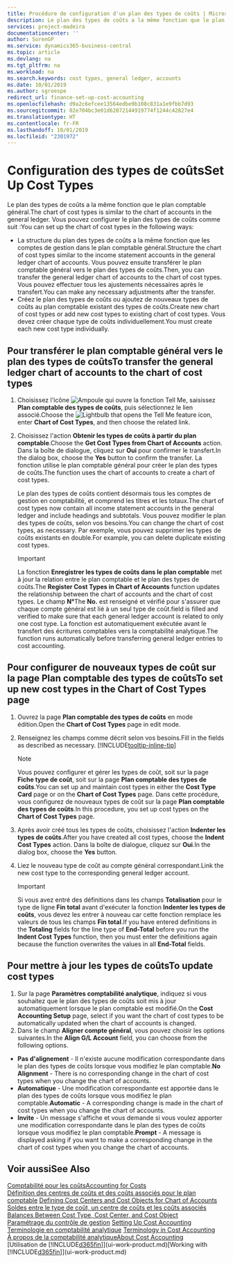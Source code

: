 ```yaml
---
title: Procédure de configuration d'un plan des types de coûts | Microsoft Docs
description: Le plan des types de coûts a la même fonction que le plan comptable général.
services: project-madeira
documentationcenter: ''
author: SorenGP
ms.service: dynamics365-business-central
ms.topic: article
ms.devlang: na
ms.tgt_pltfrm: na
ms.workload: na
ms.search.keywords: cost types, general ledger, accounts
ms.date: 10/01/2019
ms.author: sgroespe
redirect_url: finance-set-up-cost-accounting
ms.openlocfilehash: d9a2c6efcee13564edbe9b108c831a1e9fbb7d93
ms.sourcegitcommit: 02e704bc3e01d62072144919774f1244c42827e4
ms.translationtype: HT
ms.contentlocale: fr-FR
ms.lasthandoff: 10/01/2019
ms.locfileid: "2301972"
---
```

# <a name="set-up-cost-types"></a><span data-ttu-id="8bc3b-103">Configuration des types de coûts</span><span class="sxs-lookup"><span data-stu-id="8bc3b-103">Set Up Cost Types</span></span>
<span data-ttu-id="8bc3b-104">Le plan des types de coûts a la même fonction que le plan comptable général.</span><span class="sxs-lookup"><span data-stu-id="8bc3b-104">The chart of cost types is similar to the chart of accounts in the general ledger.</span></span> <span data-ttu-id="8bc3b-105">Vous pouvez configurer le plan des types de coûts comme suit :</span><span class="sxs-lookup"><span data-stu-id="8bc3b-105">You can set up the chart of cost types in the following ways:</span></span>  

-   <span data-ttu-id="8bc3b-106">La structure du plan des types de coûts a la même fonction que les comptes de gestion dans le plan comptable général.</span><span class="sxs-lookup"><span data-stu-id="8bc3b-106">Structure the chart of cost types similar to the income statement accounts in the general ledger chart of accounts.</span></span> <span data-ttu-id="8bc3b-107">Vous pouvez ensuite transférer le plan comptable général vers le plan des types de coûts.</span><span class="sxs-lookup"><span data-stu-id="8bc3b-107">Then, you can transfer the general ledger chart of accounts to the chart of cost types.</span></span> <span data-ttu-id="8bc3b-108">Vous pouvez effectuer tous les ajustements nécessaires après le transfert.</span><span class="sxs-lookup"><span data-stu-id="8bc3b-108">You can make any necessary adjustments after the transfer.</span></span>  
-   <span data-ttu-id="8bc3b-109">Créez le plan des types de coûts ou ajoutez de nouveaux types de coûts au plan comptable existant des types de coûts.</span><span class="sxs-lookup"><span data-stu-id="8bc3b-109">Create new chart of cost types or add new cost types to existing chart of cost types.</span></span> <span data-ttu-id="8bc3b-110">Vous devez créer chaque type de coûts individuellement.</span><span class="sxs-lookup"><span data-stu-id="8bc3b-110">You must create each new cost type individually.</span></span>  

## <a name="to-transfer-the-general-ledger-chart-of-accounts-to-the-chart-of-cost-types"></a><span data-ttu-id="8bc3b-111">Pour transférer le plan comptable général vers le plan des types de coûts</span><span class="sxs-lookup"><span data-stu-id="8bc3b-111">To transfer the general ledger chart of accounts to the chart of cost types</span></span>  
1.  <span data-ttu-id="8bc3b-112">Choisissez l'icône ![Ampoule qui ouvre la fonction Tell Me](media/ui-search/search_small.png "Dites-moi ce que vous voulez faire"), saisissez **Plan comptable des types de coûts**, puis sélectionnez le lien associé.</span><span class="sxs-lookup"><span data-stu-id="8bc3b-112">Choose the ![Lightbulb that opens the Tell Me feature](media/ui-search/search_small.png "Tell me what you want to do") icon, enter **Chart of Cost Types**, and then choose the related link.</span></span>  
2.  <span data-ttu-id="8bc3b-113">Choisissez l'action **Obtenir les types de coûts à partir du plan comptable**.</span><span class="sxs-lookup"><span data-stu-id="8bc3b-113">Choose the **Get Cost Types from Chart of Accounts** action.</span></span> <span data-ttu-id="8bc3b-114">Dans la boîte de dialogue, cliquez sur **Oui** pour confirmer le transfert.</span><span class="sxs-lookup"><span data-stu-id="8bc3b-114">In the dialog box, choose the **Yes** button to confirm the transfer.</span></span> <span data-ttu-id="8bc3b-115">La fonction utilise le plan comptable général pour créer le plan des types de coûts.</span><span class="sxs-lookup"><span data-stu-id="8bc3b-115">The function uses the chart of accounts to create a chart of cost types.</span></span>  

    <span data-ttu-id="8bc3b-116">Le plan des types de coûts contient désormais tous les comptes de gestion en comptabilité, et comprend les titres et les totaux.</span><span class="sxs-lookup"><span data-stu-id="8bc3b-116">The chart of cost types now contain all income statement accounts in the general ledger and include headings and subtotals.</span></span> <span data-ttu-id="8bc3b-117">Vous pouvez modifier le plan des types de coûts, selon vos besoins.</span><span class="sxs-lookup"><span data-stu-id="8bc3b-117">You can change the chart of cost types, as necessary.</span></span> <span data-ttu-id="8bc3b-118">Par exemple, vous pouvez supprimer les types de coûts existants en double.</span><span class="sxs-lookup"><span data-stu-id="8bc3b-118">For example, you can delete duplicate existing cost types.</span></span>  

    > [!IMPORTANT]  
    >  <span data-ttu-id="8bc3b-119">La fonction **Enregistrer les types de coûts dans le plan comptable** met à jour la relation entre le plan comptable et le plan des types de coûts.</span><span class="sxs-lookup"><span data-stu-id="8bc3b-119">The **Register Cost Types in Chart of Accounts** function updates the relationship between the chart of accounts and the chart of cost types.</span></span> <span data-ttu-id="8bc3b-120">Le champ **N°**</span><span class="sxs-lookup"><span data-stu-id="8bc3b-120">The **No.**</span></span> <span data-ttu-id="8bc3b-121">est renseigné et vérifié pour s'assurer que chaque compte général est lié à un seul type de coût.</span><span class="sxs-lookup"><span data-stu-id="8bc3b-121">field is filled and verified to make sure that each general ledger account is related to only one cost type.</span></span> <span data-ttu-id="8bc3b-122">La fonction est automatiquement exécutée avant le transfert des écritures comptables vers la comptabilité analytique.</span><span class="sxs-lookup"><span data-stu-id="8bc3b-122">The function runs automatically before transferring general ledger entries to cost accounting.</span></span>  

## <a name="to-set-up-new-cost-types-in-the-chart-of-cost-types-page"></a><span data-ttu-id="8bc3b-123">Pour configurer de nouveaux types de coût sur la page Plan comptable des types de coûts</span><span class="sxs-lookup"><span data-stu-id="8bc3b-123">To set up new cost types in the Chart of Cost Types page</span></span>  
1.  <span data-ttu-id="8bc3b-124">Ouvrez la page **Plan comptable des types de coûts** en mode édition.</span><span class="sxs-lookup"><span data-stu-id="8bc3b-124">Open the **Chart of Cost Types** page in edit mode.</span></span>  
2.  <span data-ttu-id="8bc3b-125">Renseignez les champs comme décrit selon vos besoins.</span><span class="sxs-lookup"><span data-stu-id="8bc3b-125">Fill in the fields as described as necessary.</span></span> [!INCLUDE[tooltip-inline-tip](includes/tooltip-inline-tip_md.md)]

    > [!NOTE]  
    >  <span data-ttu-id="8bc3b-126">Vous pouvez configurer et gérer les types de coût, soit sur la page **Fiche type de coût**, soit sur la page **Plan comptable des types de coûts**.</span><span class="sxs-lookup"><span data-stu-id="8bc3b-126">You can set up and maintain cost types in either the **Cost Type Card** page or on the **Chart of Cost Types** page.</span></span> <span data-ttu-id="8bc3b-127">Dans cette procédure, vous configurez de nouveaux types de coût sur la page **Plan comptable des types de coûts**.</span><span class="sxs-lookup"><span data-stu-id="8bc3b-127">In this procedure, you set up cost types on the **Chart of Cost Types** page.</span></span>

3.  <span data-ttu-id="8bc3b-128">Après avoir créé tous les types de coûts, choisissez l'action **Indenter les types de coûts**.</span><span class="sxs-lookup"><span data-stu-id="8bc3b-128">After you have created all cost types, choose the **Indent Cost Types** action.</span></span> <span data-ttu-id="8bc3b-129">Dans la boîte de dialogue, cliquez sur **Oui**.</span><span class="sxs-lookup"><span data-stu-id="8bc3b-129">In the dialog box, choose the **Yes** button.</span></span>  
4.  <span data-ttu-id="8bc3b-130">Liez le nouveau type de coût au compte général correspondant.</span><span class="sxs-lookup"><span data-stu-id="8bc3b-130">Link the new cost type to the corresponding general ledger account.</span></span>  

    > [!IMPORTANT]  
    >  <span data-ttu-id="8bc3b-131">Si vous avez entré des définitions dans les champs **Totalisation** pour le type de ligne **Fin total** avant d'exécuter la fonction **Indenter les types de coûts**, vous devez les entrer à nouveau car cette fonction remplace les valeurs de tous les champs **Fin total**.</span><span class="sxs-lookup"><span data-stu-id="8bc3b-131">If you have entered definitions in the **Totaling** fields for the line type of **End-Total** before you run the **Indent Cost Types** function, then you must enter the definitions again because the function overwrites the values in all **End-Total** fields.</span></span>  

## <a name="to-update-cost-types"></a><span data-ttu-id="8bc3b-132">Pour mettre à jour les types de coûts</span><span class="sxs-lookup"><span data-stu-id="8bc3b-132">To update cost types</span></span>  
1.  <span data-ttu-id="8bc3b-133">Sur la page **Paramètres comptabilité analytique**, indiquez si vous souhaitez que le plan des types de coûts soit mis à jour automatiquement lorsque le plan comptable est modifié.</span><span class="sxs-lookup"><span data-stu-id="8bc3b-133">On the **Cost Accounting Setup** page, select if you want the chart of cost types to be automatically updated when the chart of accounts is changed.</span></span>  
2.  <span data-ttu-id="8bc3b-134">Dans le champ **Aligner compte général**, vous pouvez choisir les options suivantes.</span><span class="sxs-lookup"><span data-stu-id="8bc3b-134">In the **Align G/L Account** field, you can choose from the following options.</span></span>  

- <span data-ttu-id="8bc3b-135">**Pas d'alignement** - Il n'existe aucune modification correspondante dans le plan des types de coûts lorsque vous modifiez le plan comptable.</span><span class="sxs-lookup"><span data-stu-id="8bc3b-135">**No Alignment** - There is no corresponding change in the chart of cost types when you change the chart of accounts.</span></span>  
- <span data-ttu-id="8bc3b-136">**Automatique** - Une modification correspondante est apportée dans le plan des types de coûts lorsque vous modifiez le plan comptable.</span><span class="sxs-lookup"><span data-stu-id="8bc3b-136">**Automatic** - A corresponding change is made in the chart of cost types when you change the chart of accounts.</span></span>  
- <span data-ttu-id="8bc3b-137">**Invite** - Un message s'affiche et vous demande si vous voulez apporter une modification correspondante dans le plan des types de coûts lorsque vous modifiez le plan comptable.</span><span class="sxs-lookup"><span data-stu-id="8bc3b-137">**Prompt** - A message is displayed asking if you want to make a corresponding change in the chart of cost types when you change the chart of accounts.</span></span>  

## <a name="see-also"></a><span data-ttu-id="8bc3b-138">Voir aussi</span><span class="sxs-lookup"><span data-stu-id="8bc3b-138">See Also</span></span>  
[<span data-ttu-id="8bc3b-139">Comptabilité pour les coûts</span><span class="sxs-lookup"><span data-stu-id="8bc3b-139">Accounting for Costs</span></span>](finance-manage-cost-accounting.md)  
<span data-ttu-id="8bc3b-140">[Définition des centres de coûts et des coûts associés pour le plan comptable](finance-defining-cost-centers-and-cost-objects-for-chart-of-accounts.md) </span><span class="sxs-lookup"><span data-stu-id="8bc3b-140">[Defining Cost Centers and Cost Objects for Chart of Accounts](finance-defining-cost-centers-and-cost-objects-for-chart-of-accounts.md) </span></span>  
<span data-ttu-id="8bc3b-141">[Soldes entre le type de coût, un centre de coûts et les coûts associés](finance-balances-between-cost-type-cost-center-and-cost-object.md) </span><span class="sxs-lookup"><span data-stu-id="8bc3b-141">[Balances Between Cost Type, Cost Center, and Cost Object](finance-balances-between-cost-type-cost-center-and-cost-object.md) </span></span>  
<span data-ttu-id="8bc3b-142">[Paramétrage du contrôle de gestion](finance-set-up-cost-accounting.md) </span><span class="sxs-lookup"><span data-stu-id="8bc3b-142">[Setting Up Cost Accounting](finance-set-up-cost-accounting.md) </span></span>  
<span data-ttu-id="8bc3b-143">[Terminologie en comptabilité analytique](finance-terminology-in-cost-accounting.md) </span><span class="sxs-lookup"><span data-stu-id="8bc3b-143">[Terminology in Cost Accounting](finance-terminology-in-cost-accounting.md) </span></span>  
[<span data-ttu-id="8bc3b-144">À propos de la comptabilité analytique</span><span class="sxs-lookup"><span data-stu-id="8bc3b-144">About Cost Accounting</span></span>](finance-about-cost-accounting.md)  
<span data-ttu-id="8bc3b-145">[Utilisation de [!INCLUDE[d365fin](includes/d365fin_md.md)]](ui-work-product.md)</span><span class="sxs-lookup"><span data-stu-id="8bc3b-145">[Working with [!INCLUDE[d365fin](includes/d365fin_md.md)]](ui-work-product.md)</span></span>
